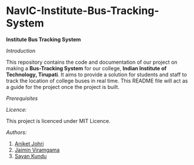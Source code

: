 # NavIC-Institute-Bus-Tracking-System

**Institute Bus Tracking System**

*Introduction*

This repository contains the code and documentation of our project on making a **Bus-Tracking System** for our college, **Indian Institute of Technology, Tirupati**.
It aims to provide a solution for students and staff to track the location of college buses in real time. This README file will act as a guide for the project once the project is built.


*Prerequisites*

*Licence:*

This project is licenced under MIT Licence.

*Authors:*
1. <a href="">Aniket Johri</a>
2. <a href="https://github.com/JaiminV22">Jaimin Viramgama</a>
3. <a href="https://github.com/electro-coder">Sayan Kundu</a>

